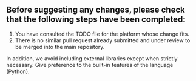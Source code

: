 ## Before suggesting any changes, please check that the following steps have been completed:

1. You have consulted the TODO file for the platform whose change fits.
2. There is no similar pull request already submitted and under review to be merged into the main repository.

In addition, we avoid including external libraries except when strictly necessary. Give preference to the built-in features of the language (Python).
